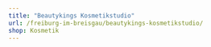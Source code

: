 ```yaml
---
title: "Beautykings Kosmetikstudio"
url: /freiburg-im-breisgau/beautykings-kosmetikstudio/
shop: Kosmetik
---
```

